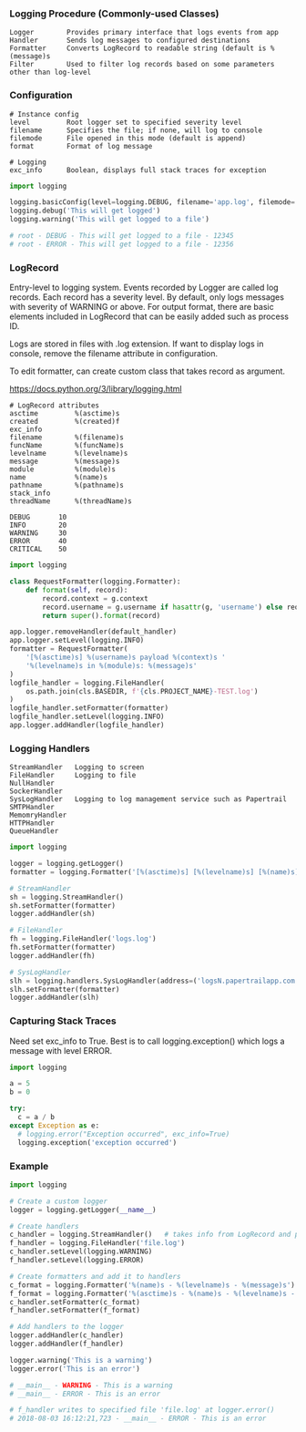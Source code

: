 ### Logging Procedure (Commonly-used Classes)
```
Logger        Provides primary interface that logs events from app
Handler       Sends log messages to configured destinations
Formatter     Converts LogRecord to readable string (default is %(message)s
Filter        Used to filter log records based on some parameters other than log-level
```

### Configuration
```
# Instance config
level         Root logger set to specified severity level
filename      Specifies the file; if none, will log to console
filemode      File opened in this mode (default is append)
format        Format of log message

# Logging
exc_info      Boolean, displays full stack traces for exception
```

```python
import logging

logging.basicConfig(level=logging.DEBUG, filename='app.log', filemode='w', format='%(name)s - %(levelname)s - %(message)s' - %(process)d)
logging.debug('This will get logged')
logging.warning('This will get logged to a file')

# root - DEBUG - This will get logged to a file - 12345
# root - ERROR - This will get logged to a file - 12356
```

### LogRecord
Entry-level to logging system. Events recorded by Logger are called log records. Each record has a severity level. By default, only logs messages with severity of WARNING or above. For output format, there are basic elements included in LogRecord that can be easily added such as process ID. 

Logs are stored in files with .log extension. If want to display logs in console, remove the filename attribute in configuration.

To edit formatter, can create custom class that takes record as argument.

https://docs.python.org/3/library/logging.html

```
# LogRecord attributes
asctime         %(asctime)s  
created         %(created)f
exc_info
filename        %(filename)s
funcName        %(funcName)s
levelname       %(levelname)s
message         %(message)s
module          %(module)s
name            %(name)s
pathname        %(pathname)s
stack_info
threadName      %(threadName)s
```

```
DEBUG       10
INFO        20
WARNING     30
ERROR       40
CRITICAL    50
```
```py
import logging

class RequestFormatter(logging.Formatter):
    def format(self, record):
        record.context = g.context
        record.username = g.username if hasattr(g, 'username') else request.remote_addr  # noqa
        return super().format(record)

app.logger.removeHandler(default_handler)
app.logger.setLevel(logging.INFO)
formatter = RequestFormatter(
    '[%(asctime)s] %(username)s payload %(context)s '
    '%(levelname)s in %(module)s: %(message)s'
)
logfile_handler = logging.FileHandler(
    os.path.join(cls.BASEDIR, f'{cls.PROJECT_NAME}-TEST.log')
)
logfile_handler.setFormatter(formatter)
logfile_handler.setLevel(logging.INFO)
app.logger.addHandler(logfile_handler)
```


### Logging Handlers
```
StreamHandler   Logging to screen
FileHandler     Logging to file
NullHandler
SockerHandler
SysLogHandler   Logging to log management service such as Papertrail
SMTPHandler
MemomryHandler
HTTPHandler
QueueHandler
```
```py
import logging

logger = logging.getLogger()
formatter = logging.Formatter('[%(asctime)s] [%(levelname)s] [%(name)s] %(message)s [%(lineno)d]')

# StreamHandler
sh = logging.StreamHandler()
sh.setFormatter(formatter)
logger.addHandler(sh)

# FileHandler
fh = logging.FileHandler('logs.log')
fh.setFormatter(formatter)
logger.addHandler(fh)

# SysLogHandler
slh = logging.handlers.SysLogHandler(address=('logsN.papertrailapp.com', '...'))
slh.setFormatter(formatter)
logger.addHandler(slh)
```


### Capturing Stack Traces
Need set exc_info to True. Best is to call logging.exception() which logs a message with level ERROR.
```py
import logging

a = 5
b = 0

try:
  c = a / b
except Exception as e:
  # logging.error("Exception occurred", exc_info=True)
  logging.exception('exception occurred')
```


### Example
```python
import logging

# Create a custom logger
logger = logging.getLogger(__name__)

# Create handlers
c_handler = logging.StreamHandler()   # takes info from LogRecord and print to console
f_handler = logging.FileHandler('file.log')
c_handler.setLevel(logging.WARNING)
f_handler.setLevel(logging.ERROR)

# Create formatters and add it to handlers
c_format = logging.Formatter('%(name)s - %(levelname)s - %(message)s')
f_format = logging.Formatter('%(asctime)s - %(name)s - %(levelname)s - %(message)s')
c_handler.setFormatter(c_format)
f_handler.setFormatter(f_format)

# Add handlers to the logger
logger.addHandler(c_handler)
logger.addHandler(f_handler)

logger.warning('This is a warning')
logger.error('This is an error')

# __main__ - WARNING - This is a warning
# __main__ - ERROR - This is an error

# f_handler writes to specified file 'file.log' at logger.error()
# 2018-08-03 16:12:21,723 - __main__ - ERROR - This is an error
```


